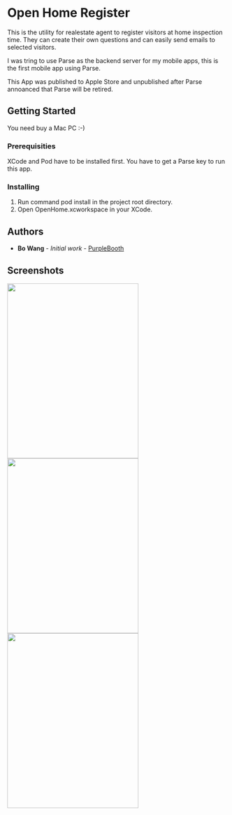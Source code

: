 # Open Home Register

This is the utility for realestate agent to register visitors at home inspection time. They can create their own questions and can easily send emails to selected visitors.

I was tring to use Parse as the backend server for my mobile apps, this is the first mobile app using Parse. 

This App was published to Apple Store and unpublished after Parse annoanced that Parse will be retired.


## Getting Started
You need buy a Mac PC :-)


### Prerequisities

XCode and Pod have to be installed first.
You have to get a Parse key to run this app.



### Installing

1. Run command pod install in the project root directory.
2. Open OpenHome.xcworkspace in your XCode.


## Authors

* **Bo Wang** - *Initial work* - [PurpleBooth](https://thebosoftware.com)


## Screenshots

<img src="https://cloud.githubusercontent.com/assets/20594610/17055698/d3a9a85a-5051-11e6-8ce1-a0ca85ab99b2.png" width="300" height="400" />

<img src="https://cloud.githubusercontent.com/assets/20594610/17055706/dd1d9b08-5051-11e6-9a2d-ea2909246fdc.jpg" width="300" height="400" />


<img src="https://cloud.githubusercontent.com/assets/20594610/17055707/dd2322b2-5051-11e6-817c-3658401af718.jpg" width="300" height="400" />


